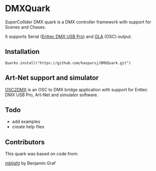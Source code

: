 # DMXQuark

SuperCollider DMX quark is a DMX controller framework with support for Scenes and Chases. 

It supports Serial ([Enttec DMX USB Pro](https://www.enttec.com/product/lighting-communication-protocols/dmx512/dmx-usb-pro/)) and [OLA](https://github.com/OpenLightingProject/ola) (OSC) output.

## Installation

`Quarks.install("https://github.com/kasparsj/DMXQuark.git")`

## Art-Net support and simulator

[OSC2DMX](https://github.com/kasparsj/OSC2DMX) is an OSC to DMX bridge application with support for Enttec DMX USB Pro, Art-Net and simulator software.

## Todo
- add examples
- create help files

## Contributors

This quark was based on code from:

[mblight](https://github.com/bennigraf/mblght) by Benjamin Graf
